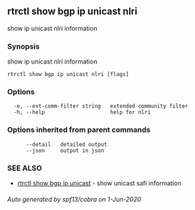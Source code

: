 ## rtrctl show bgp ip unicast nlri

show ip unicast nlri information

### Synopsis


show ip unicast nlri information

```
rtrctl show bgp ip unicast nlri [flags]
```

### Options

```
  -e, --ext-comm-filter string   extended community filter
  -h, --help                     help for nlri
```

### Options inherited from parent commands

```
      --detail   detailed output
      --json     output in json
```

### SEE ALSO
* [rtrctl show bgp ip unicast](rtrctl_show_bgp_ip_unicast.md)	 - show unicast safi information

###### Auto generated by spf13/cobra on 1-Jun-2020
